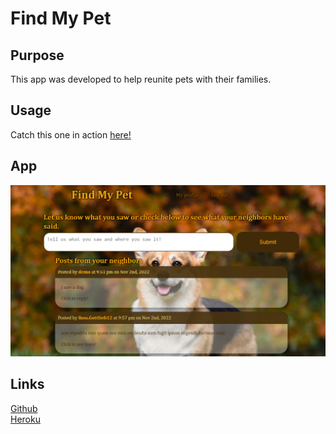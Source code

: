 # Find My Pet

## Purpose

This app was developed to help reunite pets with their families.

## Usage

Catch this one in action [here!](https://ghostly-spirit-64331.herokuapp.com/)

## App

![Screenshot](./client/src/assets/images/screenshot.PNG)

## Links

[Github](https://github.com/indy6678/urban-broccoli)  
[Heroku](https://ghostly-spirit-64331.herokuapp.com/)